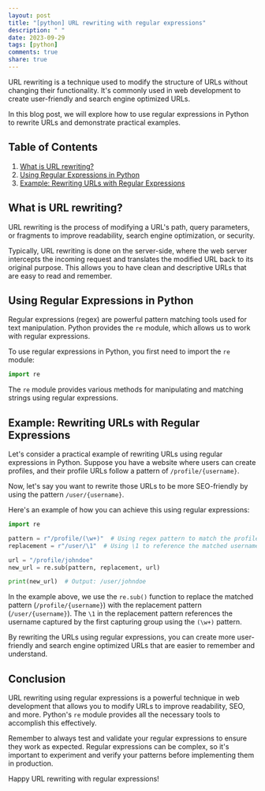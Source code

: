 ```yaml
---
layout: post
title: "[python] URL rewriting with regular expressions"
description: " "
date: 2023-09-29
tags: [python]
comments: true
share: true
---
```


URL rewriting is a technique used to modify the structure of URLs without changing their functionality. It's commonly used in web development to create user-friendly and search engine optimized URLs.

In this blog post, we will explore how to use regular expressions in Python to rewrite URLs and demonstrate practical examples.

## Table of Contents
1. [What is URL rewriting?](#what-is-url-rewriting)
2. [Using Regular Expressions in Python](#using-regular-expressions-in-python)
3. [Example: Rewriting URLs with Regular Expressions](#example-rewriting-urls)

## What is URL rewriting? <a name="what-is-url-rewriting"></a>

URL rewriting is the process of modifying a URL's path, query parameters, or fragments to improve readability, search engine optimization, or security.

Typically, URL rewriting is done on the server-side, where the web server intercepts the incoming request and translates the modified URL back to its original purpose. This allows you to have clean and descriptive URLs that are easy to read and remember.

## Using Regular Expressions in Python <a name="using-regular-expressions-in-python"></a>

Regular expressions (regex) are powerful pattern matching tools used for text manipulation. Python provides the `re` module, which allows us to work with regular expressions.

To use regular expressions in Python, you first need to import the `re` module:

```python
import re
```

The `re` module provides various methods for manipulating and matching strings using regular expressions.

## Example: Rewriting URLs with Regular Expressions <a name="example-rewriting-urls"></a>

Let's consider a practical example of rewriting URLs using regular expressions in Python. Suppose you have a website where users can create profiles, and their profile URLs follow a pattern of `/profile/{username}`.

Now, let's say you want to rewrite those URLs to be more SEO-friendly by using the pattern `/user/{username}`.

Here's an example of how you can achieve this using regular expressions:

```python
import re

pattern = r"/profile/(\w+)"  # Using regex pattern to match the profile URLs
replacement = r"/user/\1"  # Using \1 to reference the matched username

url = "/profile/johndoe"
new_url = re.sub(pattern, replacement, url)

print(new_url)  # Output: /user/johndoe
```

In the example above, we use the `re.sub()` function to replace the matched pattern (`/profile/{username}`) with the replacement pattern (`/user/{username}`). The `\1` in the replacement pattern references the username captured by the first capturing group using the `(\w+)` pattern.

By rewriting the URLs using regular expressions, you can create more user-friendly and search engine optimized URLs that are easier to remember and understand.

## Conclusion

URL rewriting using regular expressions is a powerful technique in web development that allows you to modify URLs to improve readability, SEO, and more. Python's `re` module provides all the necessary tools to accomplish this effectively.

Remember to always test and validate your regular expressions to ensure they work as expected. Regular expressions can be complex, so it's important to experiment and verify your patterns before implementing them in production.

Happy URL rewriting with regular expressions!